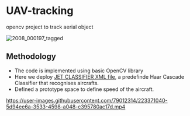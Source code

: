# UAV-tracking
opencv project to track aerial object

![2008_000197_tagged](https://user-images.githubusercontent.com/79012314/223235741-facf2125-ba2d-4370-93e8-beb7197736a4.jpg)

## Methodology
- The code is implemented using basic OpenCV library
- Here we deploy [JET CLASSIFIER XML file](https://github.com/GOVINDFROMINDIA/UAV-tracking/blob/main/jet.xml), a predefinde Haar Cascade Classifier that recognises aircrafts.
- Defined a prototype space to define speed of the aircraft.


https://user-images.githubusercontent.com/79012314/223371040-5d94ee6a-3533-4598-a048-c395780ac17d.mp4
